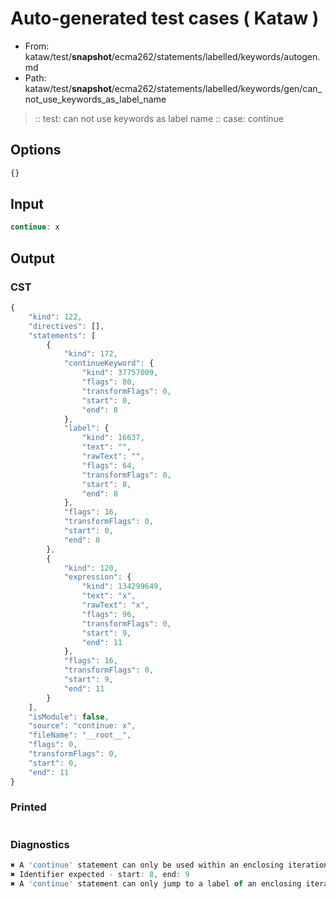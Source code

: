 # Auto-generated test cases ( Kataw )
- From: kataw/test/__snapshot__/ecma262/statements/labelled/keywords/autogen.md
- Path: kataw/test/__snapshot__/ecma262/statements/labelled/keywords/gen/can_not_use_keywords_as_label_name
> :: test: can not use keywords as label name
> :: case: continue
## Options

`````js
{}
`````
## Input

`````js
continue: x
`````
## Output

### CST

```javascript
{
    "kind": 122,
    "directives": [],
    "statements": [
        {
            "kind": 172,
            "continueKeyword": {
                "kind": 37757009,
                "flags": 80,
                "transformFlags": 0,
                "start": 0,
                "end": 8
            },
            "label": {
                "kind": 16637,
                "text": "",
                "rawText": "",
                "flags": 64,
                "transformFlags": 0,
                "start": 8,
                "end": 8
            },
            "flags": 16,
            "transformFlags": 0,
            "start": 0,
            "end": 8
        },
        {
            "kind": 120,
            "expression": {
                "kind": 134299649,
                "text": "x",
                "rawText": "x",
                "flags": 96,
                "transformFlags": 0,
                "start": 9,
                "end": 11
            },
            "flags": 16,
            "transformFlags": 0,
            "start": 9,
            "end": 11
        }
    ],
    "isModule": false,
    "source": "continue: x",
    "fileName": "__root__",
    "flags": 0,
    "transformFlags": 0,
    "start": 0,
    "end": 11
}
```

### Printed

```javascript

```

### Diagnostics

```javascript
✖ A 'continue' statement can only be used within an enclosing iteration statement. - start: 0, end: 8
✖ Identifier expected - start: 8, end: 9
✖ A 'continue' statement can only jump to a label of an enclosing iteration statement. - start: 0, end: 9

```

